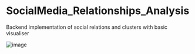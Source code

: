 # SocialMedia_Relationships_Analysis
Backend implementation of social relations and clusters with basic visualiser

![image](https://user-images.githubusercontent.com/37000892/53711320-bd63e300-3e95-11e9-8cc9-51874ff87325.png)
